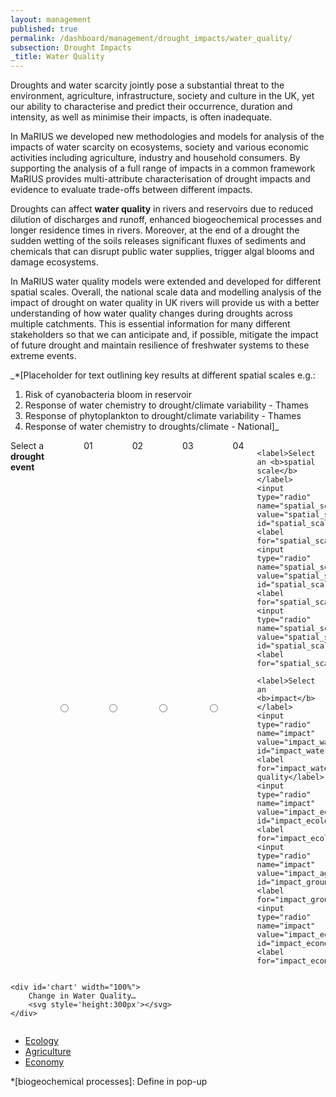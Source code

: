 ```yaml
---
layout: management
published: true
permalink: /dashboard/management/drought_impacts/water_quality/
subsection: Drought Impacts
_title: Water Quality
---
```


Droughts and water scarcity jointly pose a substantial threat to the environment, agriculture, infrastructure, society and culture in the UK, yet our ability to characterise and predict their occurrence, duration and intensity, as well as minimise their impacts, is often inadequate.

In MaRIUS we developed new methodologies and models for analysis of the impacts of water scarcity on ecosystems, society and various economic activities including agriculture, industry and household consumers. By supporting the analysis of a full range of impacts in a common framework MaRIUS provides multi-attribute characterisation of drought impacts and evidence to evaluate trade-offs between different impacts.

Droughts can affect **water quality** in rivers and reservoirs due to reduced dilution of discharges and runoff, enhanced biogeochemical processes and longer residence times in rivers. Moreover, at the end of a drought the sudden wetting of the soils releases significant fluxes of sediments and chemicals that can disrupt public water supplies, trigger algal blooms and damage ecosystems.  

In MaRIUS water quality models were extended and developed for different spatial scales. Overall, the national scale data and modelling analysis of the impact of drought on water quality in UK rivers will provide us with a better understanding of how water quality changes during droughts across multiple catchments.  This is essential information for many different stakeholders so that we can anticipate and, if possible, mitigate the impact of future drought and maintain resilience of freshwater systems to these extreme events.

_*[Placeholder for text outlining key results at different spatial scales e.g.: 
1. Risk of cyanobacteria bloom in reservoir 
2. Response of water chemistry to drought/climate variability - Thames
3. Response of phytoplankton to drought/climate variability - Thames
4. Response of water chemistry to droughts/climate - National]_

<div class="large-6 medium-6 columns">
	<label>Select a <b>drought event</b></label>
	<input type="radio" name="drought_event" value="drought_event_01" id="drought_event_01"><label for="drought_event_01">01</label>
	<input type="radio" name="drought_event" value="drought_event_02" id="drought_event_02"><label for="drought_event_02">02</label>
	<input type="radio" name="drought_event" value="drought_event_03" id="drought_event_03"><label for="drought_event_03">03</label>
	<input type="radio" name="drought_event" value="drought_event_04" id="drought_event_04"><label for="drought_event_04">04</label>

	<label>Select an <b>spatial scale</b></label>
	<input type="radio" name="spatial_scale" value="spatial_scale_thames" id="spatial_scale_thames"><label for="spatial_scale_thames">Thames</label>
	<input type="radio" name="spatial_scale" value="spatial_scale_severn" id="spatial_scale_severn"><label for="spatial_scale_severn">Severn</label>
	<input type="radio" name="spatial_scale" value="spatial_scale_england" id="spatial_scale_england"><label for="spatial_scale_england">England</label>

	<label>Select an <b>impact</b></label>
	<input type="radio" name="impact" value="impact_water_quality" id="impact_water_quality"><label for="impact_water_quality">Water quality</label>
	<input type="radio" name="impact" value="impact_ecology" id="impact_ecology"><label for="impact_ecology">Ecology</label>
	<input type="radio" name="impact" value="impact_agriculture" id="impact_groundwater"><label for="impact_groundwater">Agriculture</label>
	<input type="radio" name="impact" value="impact_economy" id="impact_economy"><label for="impact_economy">Economy</label>
</div>

<div class="large-6 medium-6 columns">

	<div id='chart' width="100%">
		Change in Water Quality…
		<svg style='height:300px'></svg>
	</div>

</div>

<script src='{{ site.baseurl }}/assets/js/line_plus_bar_chart.js' type='text/javascript'> </script>

* [Ecology](drought_impacts_ecology)
* [Agriculture](drought_impacts_agriculture)
* [Economy](drought_impacts_economy)

*[biogeochemical processes]: Define in pop-up